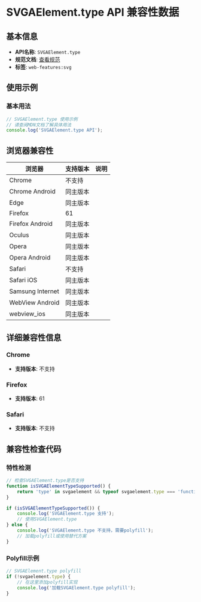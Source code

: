 # SVGAElement.type API 兼容性数据

## 基本信息

- **API名称**: `SVGAElement.type`
- **规范文档**: [查看规范](https://svgwg.org/svg2-draft/linking.html#__svg__SVGAElement__type)
- **标签**: `web-features:svg`

## 使用示例

### 基本用法

```javascript
// SVGAElement.type 使用示例
// 请查阅MDN文档了解具体用法
console.log('SVGAElement.type API');
```

## 浏览器兼容性

| 浏览器 | 支持版本 | 说明 |
|--------|----------|------|
| Chrome | 不支持 |  |
| Chrome Android | 同主版本 |  |
| Edge | 同主版本 |  |
| Firefox | 61 |  |
| Firefox Android | 同主版本 |  |
| Oculus | 同主版本 |  |
| Opera | 同主版本 |  |
| Opera Android | 同主版本 |  |
| Safari | 不支持 |  |
| Safari iOS | 同主版本 |  |
| Samsung Internet | 同主版本 |  |
| WebView Android | 同主版本 |  |
| webview_ios | 同主版本 |  |

## 详细兼容性信息

### Chrome

- **支持版本**: 不支持

### Firefox

- **支持版本**: 61

### Safari

- **支持版本**: 不支持

## 兼容性检查代码

### 特性检测

```javascript
// 检查SVGAElement.type是否支持
function isSVGAElementTypeSupported() {
    return 'type' in svgaelement && typeof svgaelement.type === 'function';
}

if (isSVGAElementTypeSupported()) {
    console.log('SVGAElement.type 支持');
    // 使用SVGAElement.type
} else {
    console.log('SVGAElement.type 不支持，需要polyfill');
    // 加载polyfill或使用替代方案
}
```

### Polyfill示例

```javascript
// SVGAElement.type polyfill
if (!svgaelement.type) {
    // 在这里添加polyfill实现
    console.log('加载SVGAElement.type polyfill');
}
```

